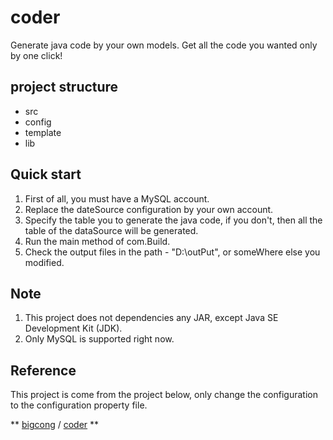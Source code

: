 # coder
Generate java code by your own models. Get all the code you wanted only by one click!

## project structure 
* src
* config
* template
* lib


## Quick start
1. First of all, you must have a MySQL account.
2. Replace the dateSource configuration by your own account.
3. Specify the table you to generate the java code, if you don't, then all the table of the dataSource will be generated.
4. Run the main method of com.Build.
5. Check the output files in the path - "D:\outPut", or someWhere else you modified.

## Note
1. This project does not dependencies any JAR, except Java SE Development Kit (JDK).
2. Only MySQL is supported right now.

## Reference
This project is come from the project below, only change the configuration to the configuration property file.

** [bigcong](https://github.com/bigcong) / [coder](https://github.com/bigcong/coder "代码生成器") **


